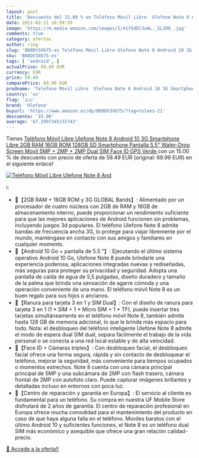 ```yaml
---
layout: post
title: 'Descuento del 15.00 % en Teléfono Móvil Libre  Ulefone Note 8 And'
date: 2021-02-11 16:59:59
image: 'https://m.media-amazon.com/images/I/41Y5dDl3uAL._SL200_.jpg'
comments: true
category: ofertas
author: ring
slug: 'B08DV3X675-es Teléfono Móvil Libre Ulefone Note 8 Android 10 3G...'
sku: 'B08DV3X675-es'
tags: [ 'android', ]
actualPrice: 59.49 EUR
currency: EUR
price: 59.49
comparePrice: 69.99 EUR
prodname: 'Teléfono Móvil Libre  Ulefone Note 8 Android 10 3G Smartphone Libre  2GB RAM 16GB ROM  128GB SD  Smartphone  Pantalla 5.5" Water-Drop Screen Movil  5MP + 2MP + 2MP  Dual SIM  Face ID  GPS  Verde '
country: 'es'
flag: '🇪🇸'
brand: 'Ulefone'
buyurl: 'https://www.amazon.es/dp/B08DV3X675/?tag=tolees-21'
descuento: '15.00'
average: '67.2997345132743'
---
```


Tienes [Teléfono Móvil Libre  Ulefone Note 8 Android 10 3G Smartphone Libre  2GB RAM 16GB ROM  128GB SD  Smartphone  Pantalla 5.5" Water-Drop Screen Movil  5MP + 2MP + 2MP  Dual SIM  Face ID  GPS  Verde ](https://www.amazon.es/dp/B08DV3X675/?tag=tolees-21) con un 15.00 % de descuento con precio de oferta de 59.49 EUR (original: 69.99 EUR) en el siguiente enlace!

[![Teléfono Móvil Libre  Ulefone Note 8 And](https://m.media-amazon.com/images/I/41Y5dDl3uAL._SL200_.jpg)](https://www.amazon.es/dp/B08DV3X675/?tag=tolees-21)

ℹ️:

- 💎【2GB RAM + 16GB ROM y 3G GLOBAL Bands】: Alimentado por un procesador de cuatro núcleos con 2GB de RAM y 16GB de almacenamiento interno, puede proporcionar un rendimiento suficiente para que las mejores aplicaciones de Android funcionen sin problemas, incluyendo juegos 3d populares. El teléfono Ulefone Note 8 admite bandas de frecuencia ancha 3G, lo protege para viajar libremente por el mundo, manténgase en contacto con sus amigos y familiares en cualquier momento.
- 💎【Android 10 Go + pantalla de 5.5 "】: Ejecutando el último sistema operativo Android 10 Go, Ulefone Note 8 puede brindarle una experiencia poderosa, aplicaciones integradas nuevas y rediseñadas, más seguras para proteger su privacidad y seguridad. Adopta una pantalla de caída de agua de 5,5 pulgadas, diseño duradero y tamaño de la palma que brinda una sensación de agarre cómoda y una operación conveniente de una mano. El teléfono móvil Note 8 es un buen regalo para sus hijos o ancianos.
- 💎【Ranura para tarjeta 3 en 1 y SIM Dual】: Con el diseño de ranura para tarjeta 3 en 1 (1 * SIM + 1 * Micro SIM + 1 * TF), puede insertar tres tarjetas simultáneamente en el teléfono móvil Note 8, también admite hasta 128 GB de memoria adicional, lo que le brinda más espacio para todo. Nota: el desbloqueo del teléfono inteligente Ulefone Note 8 admite el modo de espera dual SIM dual, separa fácilmente el trabajo de la vida personal o se conecta a una red local estable y de alta velocidad.
- 💎【Face ID + Cámaras triples】: Con desbloqueo facial, el desbloqueo facial ofrece una forma segura, rápida y sin contacto de desbloquear el teléfono, mejorar la seguridad, más conveniente para tiempos ocupados o momentos estrechos. Note 8 cuenta con una cámara principal principal de 5MP y una subcámara de 2MP con flash trasero, cámara frontal de 2MP con autofoto claro. Puede capturar imágenes brillantes y detalladas incluso en entornos con poca luz.
- 💎【Centro de reparación y garantía en Europa】: El servicio al cliente es fundamental para un teléfono. Su compra en nuestra UF Mobile Store disfrutará de 2 años de garantía. El centro de reparación profesional en Europa ofrece mucha comodidad para el mantenimiento del producto en caso de que haya alguna falla en el teléfono. Moviles baratos con el último Android 10 y suficientes funciones, el Note 8 es un teléfono dual SIM más económico y asequible que ofrece una gran relación calidad-precio.

[🛒 Accede a la oferta!!](https://www.amazon.es/dp/B08DV3X675/?tag=tolees-21)
